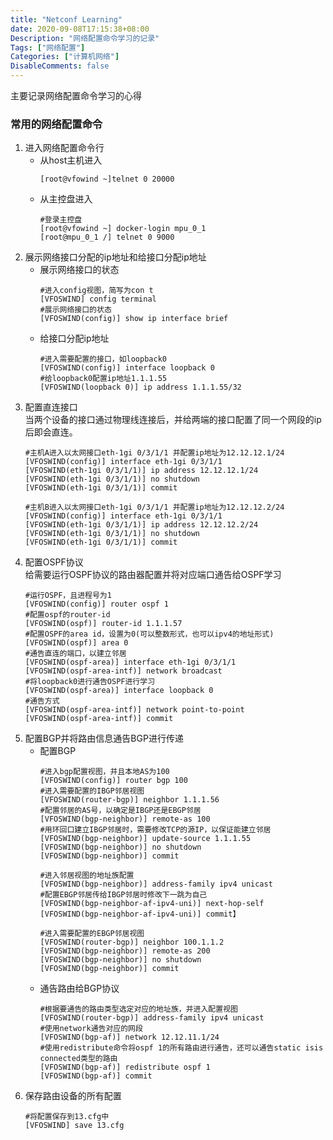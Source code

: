 ```yaml
---
title: "Netconf Learning"
date: 2020-09-08T17:15:38+08:00
Description: "网络配置命令学习的记录"
Tags: ["网络配置"]
Categories: ["计算机网络"]
DisableComments: false
---
```

主要记录网络配置命令学习的心得
<!--more-->
### 常用的网络配置命令  
1. 进入网络配置命令行  
    * 从host主机进入  
        ``` shell
        [root@vfowind ~]telnet 0 20000  
        ```  
    * 从主控盘进入  
        ``` shell  
        #登录主控盘
        [root@vfowind ~] docker-login mpu_0_1
        [root@mpu_0_1 /] telnet 0 9000  
        ```  
2. 展示网络接口分配的ip地址和给接口分配ip地址  
    * 展示网络接口的状态  
        ``` shell  
        #进入config视图，简写为con t
        [VFOSWIND] config terminal  
        #展示网络接口的状态
        [VFOSWIND(config)] show ip interface brief  
        ```  
    * 给接口分配ip地址  
        ``` shell  
        #进入需要配置的接口，如loopback0  
        [VFOSWIND(config)] interface loopback 0  
        #给loopback0配置ip地址1.1.1.55
        [VFOSWIND(loopback 0)] ip address 1.1.1.55/32  
        ```  
3. 配置直连接口  
    当两个设备的接口通过物理线连接后，并给两端的接口配置了同一个网段的ip后即会直连。  
    ``` shell  
    #主机A进入以太网接口eth-1gi 0/3/1/1 并配置ip地址为12.12.12.1/24
    [VFOSWIND(config)] interface eth-1gi 0/3/1/1  
    [VFOSWIND(eth-1gi 0/3/1/1)] ip address 12.12.12.1/24  
    [VFOSWIND(eth-1gi 0/3/1/1)] no shutdown  
    [VFOSWIND(eth-1gi 0/3/1/1)] commit
    ```  
    ``` shell  
    #主机B进入以太网接口eth-1gi 0/3/1/1 并配置ip地址为12.12.12.2/24
    [VFOSWIND(config)] interface eth-1gi 0/3/1/1  
    [VFOSWIND(eth-1gi 0/3/1/1)] ip address 12.12.12.2/24  
    [VFOSWIND(eth-1gi 0/3/1/1)] no shutdown
    [VFOSWIND(eth-1gi 0/3/1/1)] commit  
    ```  
4. 配置OSPF协议  
    给需要运行OSPF协议的路由器配置并将对应端口通告给OSPF学习  
    ``` shell  
    #运行OSPF，且进程号为1
    [VFOSWIND(config)] router ospf 1  
    #配置ospf的router-id
    [VFOSWIND(ospf)] router-id 1.1.1.57  
    #配置OSPF的area id，设置为0(可以整数形式，也可以ipv4的地址形式)
    [VFOSWIND(ospf)] area 0  
    #通告直连的端口，以建立邻居  
    [VFOSWIND(ospf-area)] interface eth-1gi 0/3/1/1
    [VFOSWIND(ospf-area-intf)] network broadcast    
    #将loopback0进行通告OSPF进行学习
    [VFOSWIND(ospf-area)] interface loopback 0  
    #通告方式
    [VFOSWIND(ospf-area-intf)] network point-to-point    
    [VFOSWIND(ospf-area-intf)] commit  
    ```  
5. 配置BGP并将路由信息通告BGP进行传递  
    * 配置BGP  
        ``` shell  
        #进入bgp配置视图，并且本地AS为100
        [VFOSWIND(config)] router bgp 100
        #进入需要配置的IBGP邻居视图  
        [VFOSWIND(router-bgp)] neighbor 1.1.1.56  
        #配置邻居的AS号，以确定是IBGP还是EBGP邻居
        [VFOSWIND(bgp-neighbor)] remote-as 100  
        #用环回口建立IBGP邻居时，需要修改TCP的源IP，以保证能建立邻居
        [VFOSWIND(bgp-neighbor)] update-source 1.1.1.55
        [VFOSWIND(bgp-neighbor)] no shutdown    
        [VFOSWIND(bgp-neighbor)] commit  

        #进入邻居视图的地址族配置
        [VFOSWIND(bgp-neighbor)] address-family ipv4 unicast  
        #配置EBGP邻居传给IBGP邻居时修改下一跳为自己
        [VFOSWIND(bgp-neighbor-af-ipv4-uni)] next-hop-self
        [VFOSWIND(bgp-neighbor-af-ipv4-uni)] commit】

        #进入需要配置的EBGP邻居视图
        [VFOSWIND(router-bgp)] neighbor 100.1.1.2
        [VFOSWIND(bgp-neighbor)] remote-as 200  
        [VFOSWIND(bgp-neighbor)] no shutdown    
        [VFOSWIND(bgp-neighbor)] commit  

        ```  
    * 通告路由给BGP协议  
        ``` shell  
        #根据要通告的路由类型选定对应的地址族，并进入配置视图
        [VFOSWIND(router-bgp)] address-family ipv4 unicast  
        #使用network通告对应的网段
        [VFOSWIND(bgp-af)] network 12.12.11.1/24  
        #使用redistribute命令将ospf 1的所有路由进行通告，还可以通告static isis connected类型的路由
        [VFOSWIND(bgp-af)] redistribute ospf 1  
        [VFOSWIND(bgp-af)] commit  
        ```
6. 保存路由设备的所有配置  
    ``` shell  
    #将配置保存到13.cfg中
    [VFOSWIND] save 13.cfg  
    ```